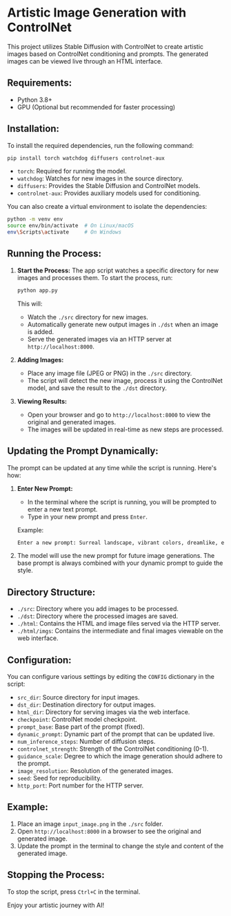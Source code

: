 
# Artistic Image Generation with ControlNet

This project utilizes Stable Diffusion with ControlNet to create artistic images based on ControlNet conditioning and prompts. The generated images can be viewed live through an HTML interface.

## Requirements:
- Python 3.8+
- GPU (Optional but recommended for faster processing)

## Installation:
To install the required dependencies, run the following command:

```bash
pip install torch watchdog diffusers controlnet-aux
```

- `torch`: Required for running the model.
- `watchdog`: Watches for new images in the source directory.
- `diffusers`: Provides the Stable Diffusion and ControlNet models.
- `controlnet-aux`: Provides auxiliary models used for conditioning.

You can also create a virtual environment to isolate the dependencies:

```bash
python -m venv env
source env/bin/activate  # On Linux/macOS
env\Scripts\activate     # On Windows
```

## Running the Process:
1. **Start the Process:**
   The app script watches a specific directory for new images and processes them. To start the process, run:

   ```bash
   python app.py
   ```

   This will:
   - Watch the `./src` directory for new images.
   - Automatically generate new output images in `./dst` when an image is added.
   - Serve the generated images via an HTTP server at `http://localhost:8000`.

2. **Adding Images:**
   - Place any image file (JPEG or PNG) in the `./src` directory.
   - The script will detect the new image, process it using the ControlNet model, and save the result to the `./dst` directory.

3. **Viewing Results:**
   - Open your browser and go to `http://localhost:8000` to view the original and generated images.
   - The images will be updated in real-time as new steps are processed.

## Updating the Prompt Dynamically:
The prompt can be updated at any time while the script is running. Here's how:
1. **Enter New Prompt:**
   - In the terminal where the script is running, you will be prompted to enter a new text prompt.
   - Type in your new prompt and press `Enter`.

   Example:
   ```bash
   Enter a new prompt: Surreal landscape, vibrant colors, dreamlike, ethereal lighting
   ```

2. The model will use the new prompt for future image generations. The base prompt is always combined with your dynamic prompt to guide the style.

## Directory Structure:
- `./src`: Directory where you add images to be processed.
- `./dst`: Directory where the processed images are saved.
- `./html`: Contains the HTML and image files served via the HTTP server.
- `./html/imgs`: Contains the intermediate and final images viewable on the web interface.

## Configuration:
You can configure various settings by editing the `CONFIG` dictionary in the script:

- `src_dir`: Source directory for input images.
- `dst_dir`: Destination directory for output images.
- `html_dir`: Directory for serving images via the web interface.
- `checkpoint`: ControlNet model checkpoint.
- `prompt_base`: Base part of the prompt (fixed).
- `dynamic_prompt`: Dynamic part of the prompt that can be updated live.
- `num_inference_steps`: Number of diffusion steps.
- `controlnet_strength`: Strength of the ControlNet conditioning (0-1).
- `guidance_scale`: Degree to which the image generation should adhere to the prompt.
- `image_resolution`: Resolution of the generated images.
- `seed`: Seed for reproducibility.
- `http_port`: Port number for the HTTP server.

## Example:
1. Place an image `input_image.png` in the `./src` folder.
2. Open `http://localhost:8000` in a browser to see the original and generated image.
3. Update the prompt in the terminal to change the style and content of the generated image.

## Stopping the Process:
To stop the script, press `Ctrl+C` in the terminal.

Enjoy your artistic journey with AI!
